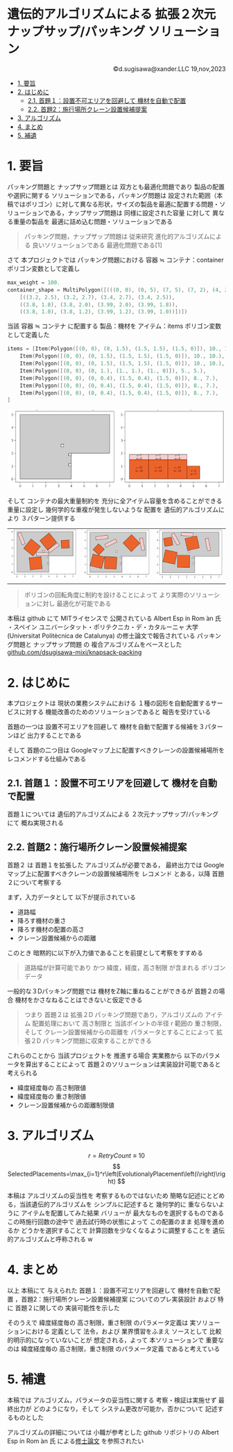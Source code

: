 # 遺伝的アルゴリズムによる 拡張２次元ナップサップ/パッキング ソリューション　<!-- omit in toc -->

<div style="display: flex; justify-content: flex-end">©︎d.sugisawa@xander.LLC 19,nov,2023</div>

- [1. 要旨](#1-要旨)
- [2. はじめに](#2-はじめに)
  - [2.1. 首題１：設置不可エリアを回避して 機材を自動で配置](#21-首題１設置不可エリアを回避して-機材を自動で配置)
  - [2.2. 首題2：施行場所クレーン設置候補提案](#22-首題2施行場所クレーン設置候補提案)
- [3. アルゴリズム](#3-アルゴリズム)
- [4. まとめ](#4-まとめ)
- [5. 補遺](#5-補遺)

<div style="page-break-before:always"></div>

# 1. 要旨

パッキング問題と ナップサップ問題とは 双方とも最適化問題であり 
製品の配置や選択に関する ソリューションである，パッキング問題は 設定された範囲（本稿ではポリゴン）に対して異なる形状，サイズの製品を最適に配置する問題・ソリューションである，ナップサップ問題は 同様に設定された容量 に対して 異なる重量の製品を 最適に詰め込む問題・ソリューションである

> パッキング問題，ナップザップ問題は 従来研究 進化的アルゴリズムによる 良いソリューションである 最適化問題である\[1\]

さて 本プロジェクトでは パッキング問題における 容器 ≒ コンテナ：container ポリゴン変数として定義し

```c
max_weight = 100.
container_shape = MultiPolygon([(((0, 0), (0, 5), (7, 5), (7, 2), (4, 2), (4, 0)),
    [((3.2, 2.5), (3.2, 2.7), (3.4, 2.7), (3.4, 2.5)),
    ((3.8, 1.8), (3.8, 2.0), (3.99, 2.0), (3.99, 1.8)),
    ((3.8, 1.0), (3.8, 1.2), (3.99, 1.2), (3.99, 1.0))])])
```

当該 容器 ≒ コンテナ に配置する 製品：機材を アイテム：items ポリゴン変数として定義した


```c
items = [Item(Polygon([(0, 0), (0, 1.5), (1.5, 1.5), (1.5, 0)]), 10., 10.),
    Item(Polygon([(0, 0), (0, 1.5), (1.5, 1.5), (1.5, 0)]), 10., 10.),
    Item(Polygon([(0, 0), (0, 1.5), (1.5, 1.5), (1.5, 0)]), 10., 10.),
    Item(Polygon([(0, 0), (0, 1.), (1., 1.), (1., 0)]), 5., 5.),
    Item(Polygon([(0, 0), (0, 0.4), (1.5, 0.4), (1.5, 0)]), 8., 7.),
    Item(Polygon([(0, 0), (0, 0.4), (1.5, 0.4), (1.5, 0)]), 8., 7.),
    Item(Polygon([(0, 0), (0, 0.4), (1.5, 0.4), (1.5, 0)]), 8., 7.),
]
```

![container](./img/initial-state.png)

そして コンテナの最大重量制約を 充分に全アイテム容量を含めることができる重量に設定し 幾何学的な重複が発生しないような 配置を 遺伝的アルゴリズムにより ３パターン提供する

||||
|---|---|---|
|![img0](./img/001.png)|![img1](./img/002.png)|![img2](./img/003.png)|
||||

> ポリゴンの回転角度に制約を設けることによって より実際のソリューションに対し 最適化が可能である

本稿は github にて MITライセンスで 公開されている Albert Esp ́ın Rom ́an 氏 ・スペイン ユニバーシタット・ポリテクニカ・デ・カタルーニャ 大学(Universitat Politècnica de Catalunya) の修士論文で報告されている パッキング問題と ナップサップ問題 の 複合アルゴリズムをベースとした[github.com/dsugisawa-mixi/knapsack-packing](https://github.com/dsugisawa-mixi/knapsack-packing)

<div style="page-break-before:always"></div>

# 2. はじめに

本プロジェクトは 現状の業務システムにおける １種の図形を自動配置するサービスに対する 機能改善のためのソリューションであると 報告を受けている

首題の一つは 設置不可エリアを回避して 機材を自動で配置する候補を３パターンほど 出力することである

そして 首題の二つ目は Googleマップ上に配置すべきクレーンの設置候補場所を レコメンドする仕組みである

## 2.1. 首題１：設置不可エリアを回避して 機材を自動で配置

首題１については 遺伝的アルゴリズムによる ２次元ナップサップ/パッキング にて 概ね実現される

## 2.2. 首題2：施行場所クレーン設置候補提案

首題２ は 首題１を拡張した アルゴリズムが必要である， 最終出力では Googleマップ上に配置すべきクレーンの設置候補場所を レコメンド とある，以降 首題２について考察する

まず，入力データとして 以下が提示されている

+ 道路幅
+ 降ろす機材の重さ
+ 降ろす機材の配置の高さ
+ クレーン設置候補からの距離

このとき 暗黙的に以下が入力値であることを前提として考察をすすめる

> 道路幅が計算可能であり かつ 緯度，経度，高さ制限 が含まれる ポリゴンデータ

一般的な３Dパッキング問題では 機材をZ軸に重ねることができるが 首題２の場合 機材をかさなねることはできないと仮定できる

> つまり 首題２は 拡張２D パッキング問題であり，アルゴリズムの アイテム 配置処理において 高さ制限と 当該ポイントの半径 r 範囲の 重さ制限，そして クレーン設置候補からの距離を パラメータとすることによって 拡張２D パッキング問題に収束することができる

これらのことから 当該プロジェクトを 推進する場合 実業務から 以下のパラメータを算出することによって 首題２のソリューションは実装設計可能であると 考えられる

+ 緯度経度毎の 高さ制限値
+ 緯度経度毎の 重さ制限値
+ クレーン設置候補からの距離制限値

# 3. アルゴリズム

$$
r=RetryCount\equiv10
$$
$$
SelectedPlacements=\max_{i=1}^r\left(EvolutionalyPlacement\left(i\right)\right)
$$

本稿は アルゴリズムの妥当性を 考察するものではないため 簡略な記述にとどめる，当該遺伝的アルゴリズムを シンプルに記述すると 幾何学的に 重ならないように アイテムを配置してみた結果 バリューが 最大なものを選択するものである この時施行回数の途中で 過去試行時の状態によって この配置のまま 処理を進めるか どうかを選択することで 計算回数を少なくなるように調整することを 遺伝的アルゴリズムと呼称される
w
# 4. まとめ

以上 本稿にて 与えられた 首題１：設置不可エリアを回避して 機材を自動で配置 ，首題2：施行場所クレーン設置候補提案 についてのプレ実装設計 および 特に 首題２に関しての 実装可能性を示した

そのうえで  緯度経度毎の 高さ制限，重さ制限 のパラメータ定義は 実ソリューションにおける 定義として 法令，および 業界慣習をふまえ ソースとして 比較的明示的になっていないことが 想定される，よって 本ソリューションで 重要なのは 緯度経度毎の 高さ制限，重さ制限 のパラメータ定義 であると考えている

# 5. 補遺

本稿では アルゴリズム，パラメータの妥当性に関する 考察・検証は実施せず 最終出力が どのようになり，そして システム更改が可能か，否かについて 記述するものとした

アルゴリズムの詳細については 小職が参考とした github リポジトリの Albert Esp ́ın Rom ́an 氏 による[修士論文](https://github.com/albert-espin/knapsack-packing/blob/master/Report.pdf) を参照されたい
